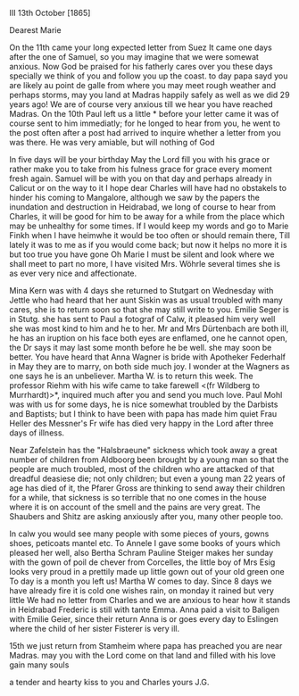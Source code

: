 III 13th October [1865]

Dearest Marie

On the 11th came your long expected letter from Suez It came one days after the one of Samuel, so you may imagine that we were somewat anxious. 
Now God be praised for his fatherly cares over you these days specially we think of you and follow you up the coast. to day papa sayd you are likely au point de galle from where you may meet rough weather and perhaps storms, may you land at Madras happily safely as well as we did 29 years ago! We are of course very anxious till we hear you have reached Madras. 
On the 10th Paul left us a little <day>* before your letter came it was of course sent to him immediatly; for he longed to hear from you, he went to the post often after a post had arrived to inquire whether a letter from you was there. He was very amiable, but will nothing of God

In five days will be your birthday May the Lord fill you with his grace or rather make you to take from his fulness grace for grace every moment fresh again. Samuel will be with you on that day and perhaps already in Calicut or on the way to it I hope dear Charles will have had no obstakels to hinder his coming to Mangalore, although we saw by the papers the inundation and destruction in Heidrabad, we long of course to hear from Charles, it will be good for him to be away for a while from the place which may be unhealthy for some times. If I would keep my words and go to Marie Finkh when I have heimwhe it would be too often or should remain there, Till lately it was to me as if you would come back; but now it helps no more it is but too true you have gone Oh Marie I must be silent and look where we shall meet to part no more, I have visited Mrs. Wöhrle several times she is as ever very nice and affectionate.

Mina Kern was with 4 days she returned to Stutgart on Wednesday with Jettle who had heard that her aunt Siskin was as usual troubled with many cares, she is to return soon so that she may still write to you. Emilie Seger is in Stutg. she has sent to Paul a fotograf of Calw, it pleased him very well she was most kind to him and he to her. Mr and Mrs Dürtenbach are both ill, he has an iruption on his face both eyes are enflamed, one he cannot open, the Dr says it may last some month before he be well. she may soon be better. You have heard that Anna Wagner is bride with Apotheker Federhalf in May they are to marry, on both side much joy. I wonder at the Wagners as one says he is an unbeliever. Martha W. is to return this week. The professor Riehm with his wife came to take farewell <(fr Wildberg to Murrhardt)>*, inquired much after you and send you much love. Paul Mohl was with us for some days, he is nice somewhat troubled by the Darbists and Baptists; but I think to have been with papa has made him quiet Frau Heller des Messner's Fr wife has died very happy in the Lord after three days of illness.

Near Zafelstein has the "Halsbraeune" sickness which took away a great number of children from Aldboorg been brought by a young man so that the people are much troubled, most of the children who are attacked of that dreadful deasiese die; not only children; but even a young man 22 years of age has died of it, the Pfarer Gross are thinking to send away their children for a while, that sickness is so terrible that no one comes in the house where it is on account of the smell and the pains are very great. 
The Shaubers and Shitz are asking anxiously after you, many other people too.

In calw you would see many people with some pieces of yours, gowns shoes, peticoats mantel etc. To Annele I gave some books of yours which pleased her well, also Bertha Schram Pauline Steiger makes her sunday with the gown of poil de chever from Corcelles, the little boy of Mrs Esig looks very proud in a prettily made up little gown out of your old green one 
To day is a month you left us! Martha W comes to day. Since 8 days we have already fire it is cold one wishes rain, on monday it rained but very little We had no letter from Charles and we are anxious to hear how it stands in Heidrabad Frederic is still with tante Emma. Anna paid a visit to Baligen with Emilie Geier, since their return Anna is or goes every day to Eslingen where the child of her sister Fisterer is very ill.

15th we just return from Stamheim where papa has preached you are near Madras. may you with the Lord come on that land and filled with his love gain many souls

a tender and hearty kiss to you and Charles
 yours J.G.
